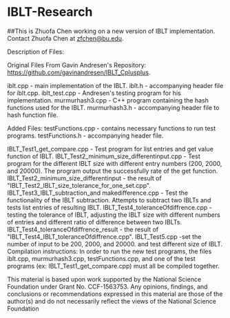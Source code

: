 # IBLT-Research

##This is Zhuofa Chen working on a new version of IBLT implementation. Contact Zhuofa Chen at zfchen@bu.edu.

Description of Files:

Original Files From Gavin Andresen's Repository: https://github.com/gavinandresen/IBLT_Cplusplus.

iblt.cpp - main implementation of the IBLT. iblt.h - accompanying header file for iblt.cpp. iblt_test.cpp - Andresen's testing program for his implementation. 
murmurhash3.cpp - C++ program containing the hash functions used for the IBLT. 
murmurhash3.h - accompanying header file to hash function file.

Added Files: 
testFunctions.cpp - contains necessary functions to run test programs. 
testFunctions.h - accompanying header file. 

IBLT_Test1_get_compare.cpp - Test program for list entries and get value function of IBLT.
IBLT_Test2_minimum_size_differentinput.cpp - Test program for the different IBLT size with different entry numbers (200, 2000, and 20000). The program output the successfully rate of the get function.
IBLT_Test2_minimum_size_differentinput - the result of "IBLT_Test2_IBLT_size_tolerance_for_one_set.cpp". 
IBLT_Test3_IBLT_subtraction_and makedifference.cpp - Test the functionality of the IBLT subtraction. Attempts to subtract two IBLTs and tests list entries of resulting IBLT. IBLT_Test4_toleranceOfdiffrence.cpp - testing the tolerance of IBLT, adjusting the IBLT size with different numbers of entries and different ratio of difference between two IBLTs. IBLT_Test4_toleranceOfdiffrence_result - the result of "IBLT_Test4_IBLT_toleranceOfdiffrence.cpp".
IBLT_Test5.cpp -set the number of input to be 200, 2000, and 20000. and test different size of IBLT. 
Compilation instructions: In order to run the new test programs, the files iblt.cpp, murmurhash3.cpp, testFunctions.cpp, and one of the test programs (ex: IBLT_Test1_get_compare.cpp) must all be compiled together.


This material is based upon work supported by the National Science Foundation under Grant No. CCF-1563753. Any opinions, findings, and conclusions or recommendations expressed in this material are those of the author(s) and do not necessarily reflect the views of the National Science Foundation
